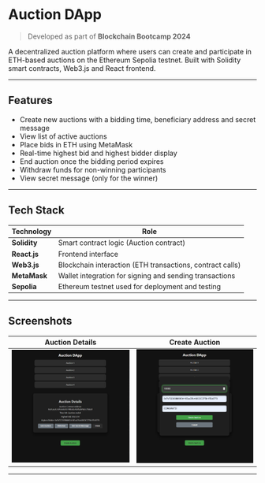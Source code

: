 # Auction DApp

> Developed as part of **Blockchain Bootcamp 2024**  

> 
A decentralized auction platform where users can create and participate in ETH-based auctions on the Ethereum Sepolia testnet. Built with Solidity smart contracts, Web3.js and React frontend.

---

## Features

- Create new auctions with a bidding time, beneficiary address and secret message
- View list of active auctions
- Place bids in ETH using MetaMask
- Real-time highest bid and highest bidder display
- End auction once the bidding period expires
- Withdraw funds for non-winning participants
- View secret message (only for the winner)

---

## Tech Stack

| Technology     | Role |
|----------------|------|
| **Solidity**   | Smart contract logic (Auction contract) |
| **React.js**   | Frontend interface |
| **Web3.js**    | Blockchain interaction (ETH transactions, contract calls) |
| **MetaMask**   | Wallet integration for signing and sending transactions |
| **Sepolia**    | Ethereum testnet used for deployment and testing |
---
## Screenshots

| Auction Details | Create Auction |
|----------------|-----------------|
| ![](./screenshots/AuctionDetails.PNG) | ![](./screenshots/CreateAuction.PNG) |

---
